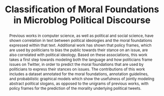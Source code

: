 ---
name: twitter_morals
title: "Classification of Moral Foundations in Microblog Political Discourse"
description: 
abstract: Previous works in computer science, as well as political and social science, have shown correlation in text between political ideologies and the moral foundations expressed within that text. Additional work has shown that policy frames, which are used by politicians to bias the public towards their stance on an issue, are also correlated with political ideology. Based on these associations, this work takes a first step towards modeling both the language and how politicians frame issues on Twitter, in order to predict the moral foundations that are used by politicians to express their stances on issues. The contributions of this work includes a dataset annotated for the moral foundations, annotation guidelines, and probabilistic graphical models which show the usefulness of jointly modeling abstract political slogans, as opposed to the unigrams of previous works, with policy frames for the prediction of the morality underlying political tweets.
authors: 
- Kristen Johnson 
- Dan Goldwasser
year: 2018
layout: paper
paperswithcode: 
journal: ACL
tasks:
- moral_sentiment_analysis
---